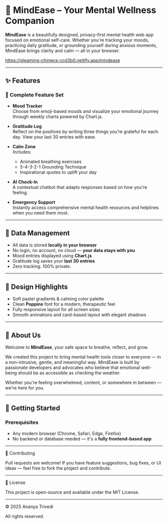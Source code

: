 # 🌿 MindEase – Your Mental Wellness Companion

**MindEase** is a beautifully designed, privacy-first mental health web app focused on emotional self-care. Whether you're tracking your moods, practicing daily gratitude, or grounding yourself during anxious moments, MindEase brings clarity and calm — all in your browser.

https://gleaming-chimera-ccd3b0.netlify.app/mindease

---

## ✨ Features

### 🎯 Complete Feature Set

- **Mood Tracker**  
  Choose from emoji-based moods and visualize your emotional journey through weekly charts powered by Chart.js.

- **Gratitude Log**  
  Reflect on the positives by writing three things you’re grateful for each day. View your last 30 entries with ease.

- **Calm Zone**  
  Includes:
  - Animated breathing exercises
  - 5-4-3-2-1 Grounding Technique
  - Inspirational quotes to uplift your day

- **AI Check-In**  
  A contextual chatbot that adapts responses based on how you're feeling.

- **Emergency Support**  
  Instantly access comprehensive mental health resources and helplines when you need them most.

---

## 💾 Data Management

- All data is stored **locally in your browser**
- No login, no account, no cloud — **your data stays with you**
- Mood entries displayed using **Chart.js**
- Gratitude log saves your **last 30 entries**
- Zero tracking. 100% private.

---

## 🎨 Design Highlights

- Soft pastel gradients & calming color palette
- Clean **Poppins** font for a modern, therapeutic feel
- Fully responsive layout for all screen sizes
- Smooth animations and card-based layout with elegant shadows

---

## 🧠 About Us

Welcome to **MindEase**, your safe space to breathe, reflect, and grow.

We created this project to bring mental health tools closer to everyone — in a non-intrusive, gentle, and meaningful way. MindEase is built by passionate developers and advocates who believe that emotional well-being should be as accessible as checking the weather.

Whether you're feeling overwhelmed, content, or somewhere in between — we're here for you.

---

## 🚀 Getting Started

### Prerequisites

- Any modern browser (Chrome, Safari, Edge, Firefox)
- No backend or database needed — it's a **fully frontend-based app**

---

🤝 Contributing

Pull requests are welcome!
If you have feature suggestions, bug fixes, or UI ideas — feel free to fork the project and contribute.

---

📄 License

This project is open-source and available under the MIT License.

---

© 2025 Ananya Trivedi

All rights reserved.
